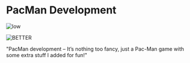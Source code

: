 # PacMan Development
![low](https://github.com/user-attachments/assets/8e16561c-e36b-4bb1-9e7f-7bd40eb86210)


![BETTER](https://github.com/user-attachments/assets/ab729d00-f652-48cf-b815-f6189dcc0f36)

"PacMan development – It’s nothing too fancy, just a Pac-Man game with some extra stuff I added for fun!"
